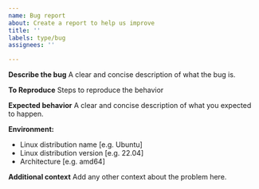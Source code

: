 ```yaml
---
name: Bug report
about: Create a report to help us improve
title: ''
labels: type/bug
assignees: ''

---
```


**Describe the bug**
A clear and concise description of what the bug is.

**To Reproduce**
Steps to reproduce the behavior

**Expected behavior**
A clear and concise description of what you expected to happen.

**Environment:**
 - Linux distribution name [e.g. Ubuntu]
 - Linux distribution version [e.g. 22.04]
 - Architecture [e.g. amd64]

**Additional context**
Add any other context about the problem here.
